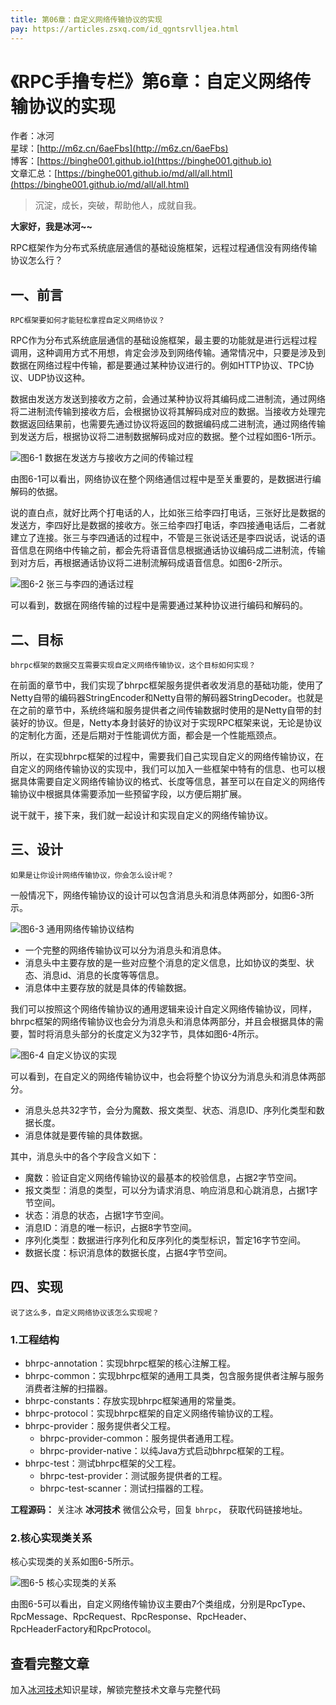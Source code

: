 ```yaml
---
title: 第06章：自定义网络传输协议的实现
pay: https://articles.zsxq.com/id_qgntsrvlljea.html
---
```


# 《RPC手撸专栏》第6章：自定义网络传输协议的实现

作者：冰河
<br/>星球：[http://m6z.cn/6aeFbs](http://m6z.cn/6aeFbs)
<br/>博客：[https://binghe001.github.io](https://binghe001.github.io)
<br/>文章汇总：[https://binghe001.github.io/md/all/all.html](https://binghe001.github.io/md/all/all.html)

> 沉淀，成长，突破，帮助他人，成就自我。

**大家好，我是冰河~~**

RPC框架作为分布式系统底层通信的基础设施框架，远程过程通信没有网络传输协议怎么行？

## 一、前言

`RPC框架要如何才能轻松拿捏自定义网络协议？`

RPC作为分布式系统底层通信的基础设施框架，最主要的功能就是进行远程过程调用，这种调用方式不用想，肯定会涉及到网络传输。通常情况中，只要是涉及到数据在网络过程中传输，都是要通过某种协议进行的。例如HTTP协议、TPC协议、UDP协议这种。

数据由发送方发送到接收方之前，会通过某种协议将其编码成二进制流，通过网络将二进制流传输到接收方后，会根据协议将其解码成对应的数据。当接收方处理完数据返回结果前，也需要先通过协议将返回的数据编码成二进制流，通过网络传输到发送方后，根据协议将二进制数据解码成对应的数据。整个过程如图6-1所示。

![图6-1 数据在发送方与接收方之间的传输过程](https://binghe001.github.io/assets/images/middleware/rpc/rpc-2022-09-30-001.png)

由图6-1可以看出，网络协议在整个网络通信过程中是至关重要的，是数据进行编解码的依据。

说的直白点，就好比两个打电话的人，比如张三给李四打电话，三张好比是数据的发送方，李四好比是数据的接收方。张三给李四打电话，李四接通电话后，二者就建立了连接。张三与李四通话的过程中，不管是三张说话还是李四说话，说话的语音信息在网络中传输之前，都会先将语音信息根据通话协议编码成二进制流，传输到对方后，再根据通话协议将二进制流解码成语音信息。如图6-2所示。

![图6-2 张三与李四的通话过程](https://binghe001.github.io/assets/images/middleware/rpc/rpc-2022-09-30-002.png)

可以看到，数据在网络传输的过程中是需要通过某种协议进行编码和解码的。

## 二、目标

`bhrpc框架的数据交互需要实现自定义网络传输协议，这个目标如何实现？`

在前面的章节中，我们实现了bhrpc框架服务提供者收发消息的基础功能，使用了Netty自带的编码器StringEncoder和Netty自带的解码器StringDecoder。也就是在之前的章节中，系统终端和服务提供者之间传输数据时使用的是Netty自带的封装好的协议。但是，Netty本身封装好的协议对于实现RPC框架来说，无论是协议的定制化方面，还是后期对于性能调优方面，都会是一个性能瓶颈点。

所以，在实现bhrpc框架的过程中，需要我们自己实现自定义的网络传输协议，在自定义的网络传输协议的实现中，我们可以加入一些框架中特有的信息、也可以根据具体需要自定义网络传输协议的格式、长度等信息，甚至可以在自定义的网络传输协议中根据具体需要添加一些预留字段，以方便后期扩展。

说干就干，接下来，我们就一起设计和实现自定义的网络传输协议。

## 三、设计

`如果是让你设计网络传输协议，你会怎么设计呢？`

一般情况下，网络传输协议的设计可以包含消息头和消息体两部分，如图6-3所示。

![图6-3 通用网络传输协议结构](https://binghe001.github.io/assets/images/middleware/rpc/rpc-2022-09-30-003.png)

* 一个完整的网络传输协议可以分为消息头和消息体。
* 消息头中主要存放的是一些对应整个消息的定义信息，比如协议的类型、状态、消息id、消息的长度等等信息。
* 消息体中主要存放的就是具体的传输数据。

我们可以按照这个网络传输协议的通用逻辑来设计自定义网络传输协议，同样，bhrpc框架的网络传输协议也会分为消息头和消息体两部分，并且会根据具体的需要，暂时将消息头部分的长度定义为32字节，具体如图6-4所示。

![图6-4 自定义协议的实现](https://binghe001.github.io/assets/images/middleware/rpc/rpc-2022-09-30-004.png)

可以看到，在自定义的网络传输协议中，也会将整个协议分为消息头和消息体两部分。

* 消息头总共32字节，会分为魔数、报文类型、状态、消息ID、序列化类型和数据长度。
* 消息体就是要传输的具体数据。

其中，消息头中的各个字段含义如下：

* 魔数：验证自定义网络传输协议的最基本的校验信息，占据2字节空间。
* 报文类型：消息的类型，可以分为请求消息、响应消息和心跳消息，占据1字节空间。
* 状态：消息的状态，占据1字节空间。
* 消息ID：消息的唯一标识，占据8字节空间。
* 序列化类型：数据进行序列化和反序列化的类型标识，暂定16字节空间。
* 数据长度：标识消息体的数据长度，占据4字节空间。

## 四、实现

`说了这么多，自定义网络协议该怎么实现呢？`

### 1.工程结构

* bhrpc-annotation：实现bhrpc框架的核心注解工程。
* bhrpc-common：实现bhrpc框架的通用工具类，包含服务提供者注解与服务消费者注解的扫描器。
* bhrpc-constants：存放实现bhrpc框架通用的常量类。
* bhrpc-protocol：实现bhrpc框架的自定义网络传输协议的工程。
* bhrpc-provider：服务提供者父工程。
  - bhrpc-provider-common：服务提供者通用工程。
  - bhrpc-provider-native：以纯Java方式启动bhrpc框架的工程。
* bhrpc-test：测试bhrpc框架的父工程。
  - bhrpc-test-provider：测试服务提供者的工程。
  - bhrpc-test-scanner：测试扫描器的工程。

**工程源码：** 关注冰 **冰河技术** 微信公众号，回复 `bhrpc`， 获取代码链接地址。

### 2.核心实现类关系

核心实现类的关系如图6-5所示。

![图6-5 核心实现类的关系](https://binghe001.github.io/assets/images/middleware/rpc/rpc-2022-09-30-005.png)

由图6-5可以看出，自定义网络传输协议主要由7个类组成，分别是RpcType、RpcMessage、RpcRequest、RpcResponse、RpcHeader、RpcHeaderFactory和RpcProtocol。

## 查看完整文章

加入[冰河技术](http://m6z.cn/6aeFbs)知识星球，解锁完整技术文章与完整代码